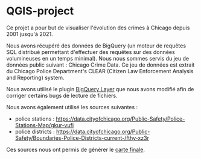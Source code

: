 # QGIS-project

Ce projet a pour but de visualiser l'évolution des crimes à Chicago depuis 2001 jusqu'à 2021.

Nous avons récupéré des données de BigQuery (un moteur de requêtes SQL distribué permettant d'effectuer des requêtes sur des données volumineuses en un temps minimal).
Nous nous sommes servis du jeu de données public suivant : Chicago Crime Data. Ce jeu de données est extrait du Chicago Police Department's CLEAR (Citizen Law Enforcement Analysis and Reporting) system.

Nous avons utilisé le plugin [BigQuery Layer](https://plugins.qgis.org/plugins/bigquerylayers/) que nous avons modifié afin de corriger certains bugs de lecture de fichiers.

Nous avons également utilisé les sources suivantes :
- police stations : https://data.cityofchicago.org/Public-Safety/Police-Stations-Map/gkur-vufi
- police districts : https://data.cityofchicago.org/Public-Safety/Boundaries-Police-Districts-current-/fthy-xz3r

Ces sources nous ont permis de générer le [carte finale](/final%20map.svg).
